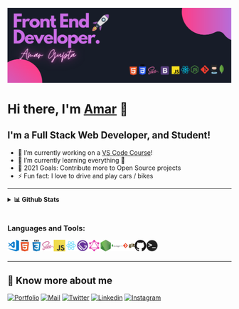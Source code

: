 ![Banner](https://github.com/amar-gupta-au8/amar-gupta-au8/blob/master/Amar%20Gupta.png)

# Hi there, I'm [Amar][website] 👋

## I'm a Full Stack Web Developer, and Student!

- 🔭 I’m currently working on a [VS Code Course][website]!
- 🌱 I’m currently learning everything 🤣
- 🥅 2021 Goals: Contribute more to Open Source projects
- ⚡ Fun fact: I love to drive and play cars / bikes

---


<details>
  <summary><b>📊 Github Stats</b></summary>
  <p align="center"> <img src="https://github-readme-stats.vercel.app/api?username=theamargupta&count_private=true&show_icons=true&include_all_commits=true" alt="Amar Gupta | Stats" />
</details>



<br />

### Languages and Tools:

[<img align="left" alt="Visual Studio Code" width="26px" src="https://raw.githubusercontent.com/github/explore/80688e429a7d4ef2fca1e82350fe8e3517d3494d/topics/visual-studio-code/visual-studio-code.png" />][website]
[<img align="left" alt="HTML5" width="26px" src="https://raw.githubusercontent.com/github/explore/80688e429a7d4ef2fca1e82350fe8e3517d3494d/topics/html/html.png" />][website]
[<img align="left" alt="CSS3" width="26px" src="https://raw.githubusercontent.com/github/explore/80688e429a7d4ef2fca1e82350fe8e3517d3494d/topics/css/css.png" />][website]
[<img align="left" alt="Sass" width="26px" src="https://raw.githubusercontent.com/github/explore/80688e429a7d4ef2fca1e82350fe8e3517d3494d/topics/sass/sass.png" />][website]
[<img align="left" alt="JavaScript" width="26px" src="https://raw.githubusercontent.com/github/explore/80688e429a7d4ef2fca1e82350fe8e3517d3494d/topics/javascript/javascript.png" />][website]
[<img align="left" alt="React" width="26px" src="https://raw.githubusercontent.com/github/explore/80688e429a7d4ef2fca1e82350fe8e3517d3494d/topics/react/react.png" />][website]
[<img align="left" alt="Gatsby" width="26px" src="https://raw.githubusercontent.com/github/explore/e94815998e4e0713912fed477a1f346ec04c3da2/topics/gatsby/gatsby.png" />][website]
[<img align="left" alt="GraphQL" width="26px" src="https://raw.githubusercontent.com/github/explore/80688e429a7d4ef2fca1e82350fe8e3517d3494d/topics/graphql/graphql.png" />][website]
[<img align="left" alt="Node.js" width="26px" src="https://raw.githubusercontent.com/github/explore/80688e429a7d4ef2fca1e82350fe8e3517d3494d/topics/nodejs/nodejs.png" />][website]
[<img align="left" alt="MongoDB" width="26px" src="https://raw.githubusercontent.com/github/explore/80688e429a7d4ef2fca1e82350fe8e3517d3494d/topics/mongodb/mongodb.png" />][website]
[<img align="left" alt="Git" width="26px" src="https://raw.githubusercontent.com/github/explore/80688e429a7d4ef2fca1e82350fe8e3517d3494d/topics/git/git.png" />][website]
[<img align="left" alt="GitHub" width="26px" src="https://raw.githubusercontent.com/github/explore/78df643247d429f6cc873026c0622819ad797942/topics/github/github.png" />][website]
[<img align="left" alt="HTML5" width="26px" src="https://raw.githubusercontent.com/github/explore/80688e429a7d4ef2fca1e82350fe8e3517d3494d/topics/terminal/terminal.png" />][website]

<br />
<br />

[website]: https://theamargupta.tech
[twitter]: https://twitter.com/amarguptta
[youtube]: https://www.youtube.com/channel/UCKpeap7EN2qrL93U_DNRYjQ/featured?view_as=public
[instagram]: https://www.instagram.com/amarguptta
[linkedin]: https://linkedin.com/in/amar-gupta-2684a1157/


---

## 🔗 Know more about me 

[![Portfolio](https://img.shields.io/badge/-Portfolio-black?style=for-the-badge&logo=google-chrome&logoColor=white)][website]
[![Mail](https://img.shields.io/badge/-Say%20Hi!-black?style=for-the-badge&logo=gmail)](mailto:theamargupta.tech@gmail.com)
[![Twitter](https://img.shields.io/badge/-Twitter-black?style=for-the-badge&logo=twitter)][twitter]
[![Linkedin](https://img.shields.io/badge/-LinkedIn-black?style=for-the-badge&logo=Linkedin)][linkedin]
[![Instagram](https://img.shields.io/badge/-Instagram-black?style=for-the-badge&logo=instagram)][instagram]

